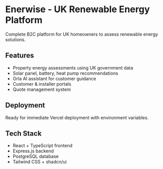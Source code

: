 # Enerwise - UK Renewable Energy Platform

Complete B2C platform for UK homeowners to assess renewable energy solutions.

## Features
- Property energy assessments using UK government data
- Solar panel, battery, heat pump recommendations
- Orla AI assistant for customer guidance
- Customer & installer portals
- Quote management system

## Deployment
Ready for immediate Vercel deployment with environment variables.

## Tech Stack
- React + TypeScript frontend
- Express.js backend
- PostgreSQL database
- Tailwind CSS + shadcn/ui